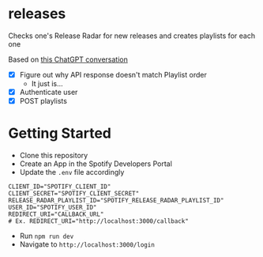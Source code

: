 # releases

Checks one's Release Radar for new releases and creates playlists for each one

Based on [this ChatGPT conversation](https://chat.openai.com/share/54abfd00-2c3a-4b0b-851b-15884cede879)

- [x] Figure out why API response doesn't match Playlist order
  - It just is...
- [x] Authenticate user
- [x] POST playlists

# Getting Started

- Clone this repository
- Create an App in the Spotify Developers Portal
- Update the `.env` file accordingly

```
CLIENT_ID="SPOTIFY_CLIENT_ID"
CLIENT_SECRET="SPOTIFY_CLIENT_SECRET"
RELEASE_RADAR_PLAYLIST_ID="SPOTIFY_RELEASE_RADAR_PLAYLIST_ID"
USER_ID="SPOTIFY_USER_ID"
REDIRECT_URI="CALLBACK_URL"
# Ex. REDIRECT_URI="http://localhost:3000/callback"
```

- Run `npm run dev`
- Navigate to `http://localhost:3000/login`
